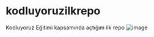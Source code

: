 # kodluyoruzilkrepo
Kodluyoruz Eğitimi kapsamında açtığım ilk repo
![image](https://user-images.githubusercontent.com/97198445/210498827-81ed078a-8cf6-446a-97ac-3705ff20e32a.png)
